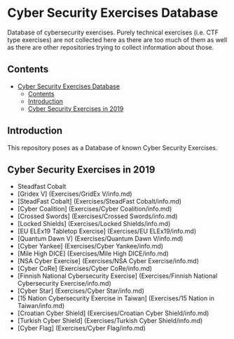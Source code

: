 # Cyber Security Exercises Database
Database of cybersecurity exercises. Purely technical exercises (i.e. CTF type exercises) are not
collected here as there are too much of them as well as there are other repositories trying to
collect information about those.

## Contents

<!-- START doctoc generated TOC please keep comment here to allow auto update -->
<!-- DON'T EDIT THIS SECTION, INSTEAD RE-RUN doctoc TO UPDATE -->
- [Cyber Security Exercises Database](#cyber-security-exercises-database)
  - [Contents](#contents)
  - [Introduction](#introduction)
  - [Cyber Security Exercises in 2019](#cyber-security-exercises-in-2019)

<!-- END doctoc generated TOC please keep comment here to allow auto update -->

## Introduction

This repository poses as a Database of known Cyber Security Exercises.  

## Cyber Security Exercises in 2019

- Steadfast Cobalt
- [Gridex V] (Exercises/GridEx V/info.md)
- [SteadFast Cobalt] (Exercises/SteadFast Cobalt/info.md)
- [Cyber Coalition] (Exercises/Cyber Coalition/info.md)
- [Crossed Swords] (Exercises/Crossed Swords/info.md)
- [Locked Shields] (Exercises/Locked Shields/info.md)
- [EU ELEx19 Tabletop Exercise] (Exercises/EU ELEx19/info.md)
- [Quantum Dawn V] (Exercises/Quantum Dawn V/info.md)
- [Cyber Yankee] (Exercises/Cyber Yankee/info.md)
- [Mile High DICE] (Exercises/Mile High DICE/info.md)
- [NSA Cyber Exercise] (Exercises/NSA Cyber Exercise/info.md)
- [Cyber CoRe] (Exercises/Cyber CoRe/info.md)
- [Finnish National Cybersecurity Exercise] (Exercises/Finnish National Cybersecurity Exercise/info.md)
- [Cyber Star] (Exercises/Cyber Star/info.md)
- [15 Nation Cybersecurity Exercise in Taiwan] (Exercises/15 Nation in Taiwan/info.md)
- [Croatian Cyber Shield] (Exercises/Croatian Cyber Shield/info.md)
- [Turkish Cyber Shield] (Exercises/Turkish Cyber Shield/info.md)
- [Cyber Flag] (Exercises/Cyber Flag/info.md)
